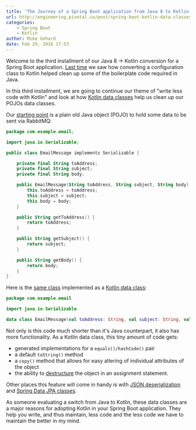```yaml
---
title: 'The Journey of a Spring Boot application from Java 8 to Kotlin, part 3: Data Classes'
url: http://engineering.pivotal.io/post/spring-boot-kotlin-data-classes/
categories:
    - Spring Boot
    - Kotlin
author: Mike Gehard
date: Feb 29, 2016 17:53
---
```

Welcome to the third installment of our Java 8 -> Kotlin conversion for a Spring Boot application. [Last time](/post/spring-boot-configuration-in-kotlin/) we saw how converting a configuration class to Kotlin helped clean up some of the boilerplate code required in Java.

In this third installment, we are going to continue our theme of "write less code with Kotlin" and look at how [Kotlin data classes](https://kotlinlang.org/docs/reference/data-classes.html) help us clean up our POJOs data classes.

Our [starting point](https://github.com/mikegehard/user-management-evolution-kotlin/blob/83883fee6dac3cb06e10bd6a510403cbe3e1ef62/components/email/src/main/java/com/example/email/EmailMessage.java) is a plain old Java object (POJO) to hold some data to be sent via RabbitMQ:

```kotlin
package com.example.email;

import java.io.Serializable;

public class EmailMessage implements Serializable {

    private final String toAddress;
    private final String subject;
    private final String body;

    public EmailMessage(String toAddress, String subject, String body) {
        this.toAddress = toAddress;
        this.subject = subject;
        this.body = body;
    }

    public String getToAddress() {
        return toAddress;
    }

    public String getSubject() {
        return subject;
    }

    public String getBody() {
        return body;
    }
}

```

Here is the [same class](https://github.com/mikegehard/user-management-evolution-kotlin/blob/f137c5ec25a2a575c30113a3260f55af6d0285ed/components/email/src/main/kotlin/com/example/email/EmailMessage.kt) implemented as a [Kotlin data class](https://kotlinlang.org/docs/reference/data-classes.html):

```kotlin
package com.example.email

import java.io.Serializable

data class EmailMessage(val toAddress: String, val subject: String, val body: String) : Serializable

```

Not only is this code much shorter than it's Java counterpart, it also has more functionality. As a Kotlin data class, this tiny amount of code gets:

* generated implementations for a `equals()/hashCode()` pair
* a default `toString()` method
* a `copy()` method that allows for easy altering of individual attributes of the object
* the ability to [destructure](https://kotlinlang.org/docs/reference/data-classes.html#data-classes-and-destructuring-declarations) the object in an assignment statement.

Other places this feature will come in handy is with [JSON deserialization](https://spring.io/blog/2016/02/15/developing-spring-boot-applications-with-kotlin#jackson-kotlin-module) and [Spring Data JPA classes](https://spring.io/blog/2016/02/15/developing-spring-boot-applications-with-kotlin#jackson-kotlin-module).

As someone evaluating a switch from Java to Kotlin, these data classes are a major reasons for adopting Kotlin in your Spring Boot application. They help you write, and thus maintain, less code and the less code we have to maintain the better in my mind.

